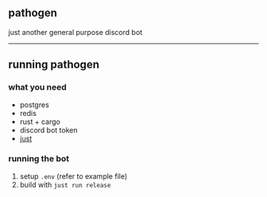 ## pathogen
just another general purpose discord bot

---
## running pathogen
### what you need
- postgres
- redis
- rust + cargo
- discord bot token
- [just](https://github.com/casey/just)

### running the bot
1. setup `.env` (refer to example file)
2. build with `just run release`
